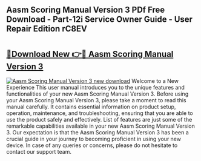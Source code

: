 ## Aasm Scoring Manual Version 3 PDf Free Download - Part-12i Service Owner Guide - User Repair Edition rC8EV

# <h2><a href="http://bc36408.oget.top/?id=Aasm+Scoring+Manual+Version+3">🔗Download New 👉🔴 Aasm Scoring Manual Version 3</a></h2>

[![Aasm Scoring Manual Version 3 new download](https://i.imgur.com/5g1atiW.png)](http://bc36408.oget.top/?id=Aasm+Scoring+Manual+Version+3)
Welcome to a New Experience This user manual introduces you to the unique features and functionalities of your new Aasm Scoring Manual Version 3. Before using your Aasm Scoring Manual Version 3, please take a moment to read this manual carefully. It contains essential information on product setup, operation, maintenance, and troubleshooting, ensuring that you are able to use the product safely and effectively. List of features are just some of the remarkable capabilities available in your new Aasm Scoring Manual Version 3. Our expectation is that the Aasm Scoring Manual Version 3 has been a crucial guide in your journey to becoming proficient in using your new device. In case of any queries or concerns, please do not hesitate to contact our support team.
